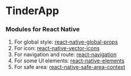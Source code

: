 # TinderApp

### Modules for React Native

1. For global style: [react-native-global-props](https://github.com/Ajackster/react-native-global-props)
2. For icon: [react-native-vector-icons](https://github.com/oblador/react-native-vector-icons)
3. For navigation and route: [react-navigation](https://reactnavigation.org/)
4. For some UI elements: [react-native-elements](https://react-native-elements.github.io/react-native-elements/)
5. For safe area: [react-native-safe-area-context](https://github.com/th3rdwave/react-native-safe-area-context)
